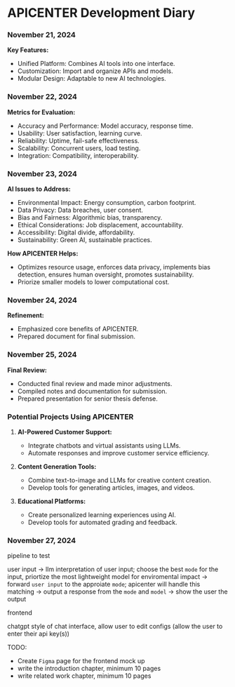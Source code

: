 # APICENTER Development Diary

### November 21, 2024

**Key Features:**
- Unified Platform: Combines AI tools into one interface.
- Customization: Import and organize APIs and models.
- Modular Design: Adaptable to new AI technologies.

### November 22, 2024

**Metrics for Evaluation:**
- Accuracy and Performance: Model accuracy, response time.
- Usability: User satisfaction, learning curve.
- Reliability: Uptime, fail-safe effectiveness.
- Scalability: Concurrent users, load testing.
- Integration: Compatibility, interoperability.

### November 23, 2024

**AI Issues to Address:**
- Environmental Impact: Energy consumption, carbon footprint.
- Data Privacy: Data breaches, user consent.
- Bias and Fairness: Algorithmic bias, transparency.
- Ethical Considerations: Job displacement, accountability.
- Accessibility: Digital divide, affordability.
- Sustainability: Green AI, sustainable practices.

**How APICENTER Helps:**
- Optimizes resource usage, enforces data privacy, implements bias detection, ensures human oversight, promotes sustainability.
- Priorize smaller models to lower computational cost.

### November 24, 2024

**Refinement:**
- Emphasized core benefits of APICENTER.
- Prepared document for final submission.

### November 25, 2024

**Final Review:**
- Conducted final review and made minor adjustments.
- Compiled notes and documentation for submission.
- Prepared presentation for senior thesis defense.

### Potential Projects Using APICENTER

1. **AI-Powered Customer Support:**
   - Integrate chatbots and virtual assistants using LLMs.
   - Automate responses and improve customer service efficiency.
  
2. **Content Generation Tools:**
   - Combine text-to-image and LLMs for creative content creation.
   - Develop tools for generating articles, images, and videos.

3. **Educational Platforms:**
   - Create personalized learning experiences using AI.
   - Develop tools for automated grading and feedback.


### November 27, 2024

pipeline to test 

user input -> llm interpretation of user input; choose the best `mode` for the input, priortize the most lightweight model for enviromental impact -> forward `user input` to the approiate `mode`; apicenter will handle this matching -> output a response from the `mode` and `model` -> show the user the output

frontend

chatgpt style of chat interface, allow user to edit configs (allow the user to enter their api key(s))

TODO:

- Create `Figma` page for the frontend mock up
- write the introduction chapter, minimum 10 pages
- write related work chapter, minimum 10 pages

